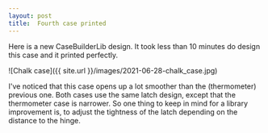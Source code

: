 ```yaml
---
layout: post
title:  Fourth case printed
---
```


Here is a new CaseBuilderLib design.
It took less than 10 minutes do design this case and it printed perfectly.

![Chalk case]({{ site.url }}/images/2021-06-28-chalk_case.jpg)

I've noticed that this case opens up a lot smoother than the (thermometer) previous one.
Both cases use the same latch design, except that the thermometer case is narrower.
So one thing to keep in mind for a library improvement is, to adjust the tightness of the latch depending on the distance to the hinge.
